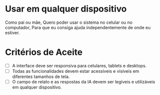 # Usar em qualquer dispositivo
Como pai ou mãe,
Quero poder usar o sistema no celular ou no computador,
Para que eu consiga ajuda independentemente de onde eu estiver.

# Critérios de Aceite
- [ ] A interface deve ser responsiva para celulares, tablets e desktops.
- [ ] Todas as funcionalidades devem estar acessíveis e visíveis em diferentes tamanhos de tela.
- [ ] O campo de relato e as respostas da IA devem ser legíveis e utilizáveis em qualquer dispositivo.